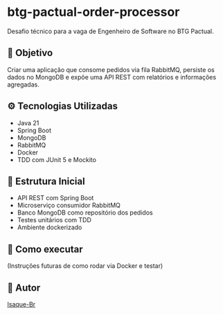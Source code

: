 # btg-pactual-order-processor

Desafio técnico para a vaga de Engenheiro de Software no BTG Pactual.

## 📌 Objetivo
Criar uma aplicação que consome pedidos via fila RabbitMQ, persiste os dados no MongoDB e expõe uma API REST com relatórios e informações agregadas.

## ⚙️ Tecnologias Utilizadas
- Java 21
- Spring Boot
- MongoDB
- RabbitMQ
- Docker
- TDD com JUnit 5 e Mockito

## 📁 Estrutura Inicial
- API REST com Spring Boot
- Microserviço consumidor RabbitMQ
- Banco MongoDB como repositório dos pedidos
- Testes unitários com TDD
- Ambiente dockerizado

## 🚀 Como executar
(Instruções futuras de como rodar via Docker e testar)

## 📌 Autor
[Isaque-Br](https://github.com/Isaque-Br)
